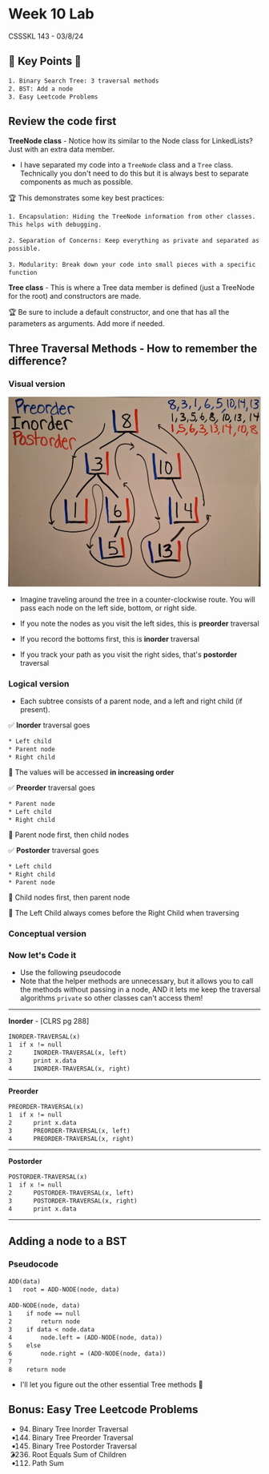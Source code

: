 # Week 10 Lab

CSSSKL 143 - 03/8/24

## 🔑 Key Points 🔑

    1. Binary Search Tree: 3 traversal methods
    2. BST: Add a node
    3. Easy Leetcode Problems

## Review the code first

**TreeNode class** - Notice how its similar to the Node class for LinkedLists? Just with an extra data member.

* I have separated my code into a `TreeNode` class and a `Tree` class. Technically you don't need to do this but it is always best to separate components as much as possible.

🏆 This demonstrates some key best practices:

    1. Encapsulation: Hiding the TreeNode information from other classes. This helps with debugging.

    2. Separation of Concerns: Keep everything as private and separated as possible.

    3. Modularity: Break down your code into small pieces with a specific function

**Tree class** - This is where a Tree data member is defined (just a TreeNode for the root) and constructors are made.

🏆 Be sure to include a default constructor, and one that has all the parameters as arguments. Add more if needed.

## Three Traversal Methods - How to remember the difference?

### Visual version

![alt text](crop-1.jpg)

* Imagine traveling around the tree in a counter-clockwise route. You will pass each node on the left side, bottom, or right side.

* If you note the nodes as you visit the left sides, this is **preorder** traversal

* If you record the bottoms first, this is **inorder** traversal

* If you track your path as you visit the right sides, that's **postorder** traversal

### Logical version

* Each subtree consists of a parent node, and a left and right child (if present).

✅ **Inorder** traversal goes

    * Left child
    * Parent node
    * Right child

🌟 The values will be accessed **in increasing order**

✅ **Preorder** traversal goes

    * Parent node
    * Left child
    * Right child

🌟 Parent node first, then child nodes

✅ **Postorder** traversal goes

    * Left child
    * Right child
    * Parent node

🌟 Child nodes first, then parent node

📝 The Left Child always comes before the Right Child when traversing

### Conceptual version

### Now let's Code it

* Use the following pseudocode
* Note that the helper methods are unnecessary, but it allows you to call the methods without passing in a node, AND it lets me keep the traversal algorithms `private` so other classes can't access them!
---
**Inorder** - [CLRS pg 288]

    INORDER-TRAVERSAL(x)
    1  if x != null
    2      INORDER-TRAVERSAL(x, left)
    3      print x.data
    4      INORDER-TRAVERSAL(x, right)
---
**Preorder**

    PREORDER-TRAVERSAL(x)
    1  if x != null
    2      print x.data
    3      PREORDER-TRAVERSAL(x, left)      
    4      PREORDER-TRAVERSAL(x, right)
---
**Postorder**

    POSTORDER-TRAVERSAL(x)
    1  if x != null
    2      POSTORDER-TRAVERSAL(x, left)
    3      POSTORDER-TRAVERSAL(x, right)      
    4      print x.data
---

## Adding a node to a BST



### Pseudocode

    ADD(data)
    1   root = ADD-NODE(node, data)

    ADD-NODE(node, data)
    1    if node == null
    2        return node
    3    if data < node.data
    4        node.left = (ADD-NODE(node, data))
    5    else
    6        node.right = (ADD-NODE(node, data))
    7    
    8    return node

* I'll let you figure out the other essential Tree methods 🙂

## Bonus: Easy Tree Leetcode Problems

* 94. Binary Tree Inorder Traversal
* 144. Binary Tree Preorder Traversal
* 145. Binary Tree Postorder Traversal
* 2236. Root Equals Sum of Children
* 112. Path Sum